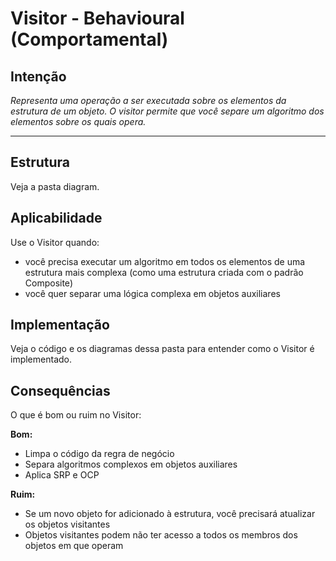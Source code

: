 # Visitor - Behavioural (Comportamental)

## Intenção

*Representa uma operação a ser executada sobre os elementos da estrutura de um objeto. O visitor permite que você separe um algoritmo dos elementos sobre os quais opera.*

---

## Estrutura

Veja a pasta diagram.

## Aplicabilidade

Use o Visitor quando:

- você precisa executar um algoritmo em todos os elementos de uma estrutura mais complexa (como uma estrutura criada com o padrão Composite)
- você quer separar uma lógica complexa em objetos auxiliares

## Implementação

Veja o código e os diagramas dessa pasta para entender como o Visitor é implementado.

## Consequências

O que é bom ou ruim no Visitor:

**Bom:**
- Limpa o código da regra de negócio
- Separa algoritmos complexos em objetos auxiliares
- Aplica SRP e OCP

**Ruim:**
- Se um novo objeto for adicionado à estrutura, você precisará atualizar os objetos visitantes
- Objetos visitantes podem não ter acesso a todos os membros dos objetos em que operam
